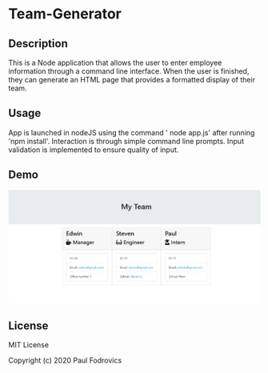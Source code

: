 # Team-Generator

## Description
This is a Node application that allows the user to enter employee information through a command line interface. 
When the user is finished, they can generate an HTML page that provides a formatted display of their team.

## Usage 
App is launched in nodeJS using the command ' node app.js' after running 'npm install'.
Interaction is through simple command line prompts.
Input validation is implemented to ensure quality of input.

## Demo
![img](/img/team.png)

## License

MIT License

Copyright (c) 2020 Paul Fodrovics
